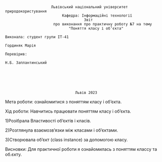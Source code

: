                          Львівський національний університет природокористування
                              Кафедра: Інформаційні технології
                                        Звіт
                          про виконання про практичну роботу №7 на тему
                                 "Поняття класу і об’єкта"
                                                                          Виконала: студент групи ІТ-41
                                                                          Гординяк Марія
                                                                          Перевірив:
                                                                          Н.Б. Заплантинський






                                    Львів 2023
Мета роботи: ознайомитися з поняттям класу і об’єкта.

Хід роботи: Навчитись працювати поняттям класу і об’єкта.

1)Розібрала Властивості об’єктів і класів.

2)Розглянула взаємозв’язки між класами і об’єктами.

3)Створювала  об’єкт (class instance) за допомогою класу.

Висновки: Для практичної роботи я  ознайомилась з поняттям классу та об.єкту.
